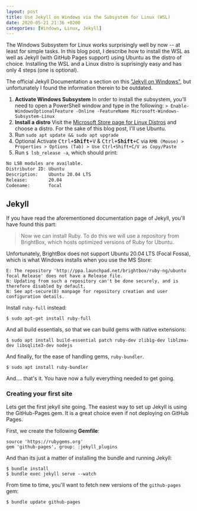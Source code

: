 ```yaml
---
layout: post
title: Use Jekyll on Windows via the Subsystem for Linux (WSL)
date: 2020-05-21 21:36 +0200
categories: [Windows, Linux, Jekyll]
---
```


The Windows Subsystem for Linux works surprisingly well by now -- at least for simple tasks. In this blog post, I describe how to install the WSL as well as Jekyll (with GitHub Pages support) using Ubuntu as the distro of choice. Installing the WSL and a Linux distro is suprisingly easy and has only 4 steps (one is optional).

The official Jekyll Documentation a section on this ["Jekyll on Windows"](https://jekyllrb.com/docs/installation/windows/#installation-via-bash-on-windows-10), but unfortunately I found the information therein to be outdated.

1. **Activate Windows Subsystem**
In order to install the subsystem, you'll need to open a PowerShell window and type in the following:
`> Enable-WindowsOptionalFeature -Online -FeatureName Microsoft-Windows-Subsystem-Linux`
1. **Install a distro**
Visit the [Microsoft Store page for Linux Distros](https://aka.ms/wslstore) and choose a distro. For the sake of this blog post, I'll use Ubuntu.
1. Run `sudo apt update && sudo apt upgrade`
1. <span class="badge badge-error">Optional</span> Activate <kbd>Ctrl+<b>Shift</b>+V</kbd> & <kbd>Ctrl+<b>Shift</b>+C</kbd> via `RMB (Mouse) > Properties > Options (Tab) > Use Ctrl+Shift+C/V as Copy/Paste`
4. Run `$ lsb_release -a`, which should print:
```bash
No LSB modules are available.
Distributor ID: Ubuntu
Description:    Ubuntu 20.04 LTS
Release:        20.04
Codename:       focal
```


## Jekyll

If you have read the aforementioned documentation page of Jekyll, you'll have found this part:

> Now we can install Ruby. To do this we will use a repository from BrightBox, which hosts optimized versions of Ruby for Ubuntu.

Unfortunately, BrightBox does not support Ubuntu 20.04 LTS (Focal Fossa), which is what Windows installs when you use the MS Store:

    E: The repository 'http://ppa.launchpad.net/brightbox/ruby-ng/ubuntu focal Release' does not have a Release file.
    N: Updating from such a repository can't be done securely, and is therefore disabled by default.
    N: See apt-secure(8) manpage for repository creation and user configuration details. 


Install `ruby-full` instead:

    $ sudo apt-get install ruby-full
    
And all build essentials, so that we can build gems with native extensions:

    $ sudo apt install build-essential patch ruby-dev zlib1g-dev liblzma-dev libsqlite3-dev nodejs

And finally, for the ease of handling gems, `ruby-bundler`.

    $ sudo apt install ruby-bundler

And.... that's it. You have now a fully everything needed to get going.

### Creating your first site

Lets get the first jekyll site going. The easiest way to set up Jekyll is using the GitHub-Pages gem. It is a great choice even if not deploying on GitHub Pages.

First, we create the following **Gemfile**:

    source 'https://rubygems.org'
    gem 'github-pages', group: :jekyll_plugins

And than its just a matter of installing the bundle and running Jekyll:

    $ bundle install
    $ bundle exec jekyll serve --watch

From time to time, you'll want to fetch new versions of the `github-pages` gem:

    $ bundle update github-pages
